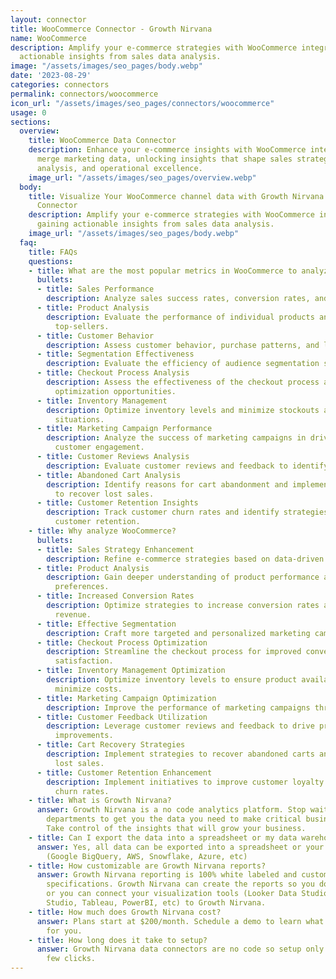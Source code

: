 ```yaml
---
layout: connector
title: WooCommerce Connector - Growth Nirvana
name: WooCommerce
description: Amplify your e-commerce strategies with WooCommerce integration, gaining
  actionable insights from sales data analysis.
image: "/assets/images/seo_pages/body.webp"
date: '2023-08-29'
categories: connectors
permalink: connectors/woocommerce
icon_url: "/assets/images/seo_pages/connectors/woocommerce"
usage: 0
sections:
  overview:
    title: WooCommerce Data Connector
    description: Enhance your e-commerce insights with WooCommerce integration. Seamlessly
      merge marketing data, unlocking insights that shape sales strategies, customer
      analysis, and operational excellence.
    image_url: "/assets/images/seo_pages/overview.webp"
  body:
    title: Visualize Your WooCommerce channel data with Growth Nirvana's WooCommerce
      Connector
    description: Amplify your e-commerce strategies with WooCommerce integration,
      gaining actionable insights from sales data analysis.
    image_url: "/assets/images/seo_pages/body.webp"
  faq:
    title: FAQs
    questions:
    - title: What are the most popular metrics in WooCommerce to analyze?
      bullets:
      - title: Sales Performance
        description: Analyze sales success rates, conversion rates, and revenue growth.
      - title: Product Analysis
        description: Evaluate the performance of individual products and identify
          top-sellers.
      - title: Customer Behavior
        description: Assess customer behavior, purchase patterns, and lifetime value.
      - title: Segmentation Effectiveness
        description: Evaluate the efficiency of audience segmentation strategies.
      - title: Checkout Process Analysis
        description: Assess the effectiveness of the checkout process and identify
          optimization opportunities.
      - title: Inventory Management
        description: Optimize inventory levels and minimize stockouts and overstock
          situations.
      - title: Marketing Campaign Performance
        description: Analyze the success of marketing campaigns in driving sales and
          customer engagement.
      - title: Customer Reviews Analysis
        description: Evaluate customer reviews and feedback to identify areas of improvement.
      - title: Abandoned Cart Analysis
        description: Identify reasons for cart abandonment and implement strategies
          to recover lost sales.
      - title: Customer Retention Insights
        description: Track customer churn rates and identify strategies to improve
          customer retention.
    - title: Why analyze WooCommerce?
      bullets:
      - title: Sales Strategy Enhancement
        description: Refine e-commerce strategies based on data-driven insights.
      - title: Product Analysis
        description: Gain deeper understanding of product performance and customer
          preferences.
      - title: Increased Conversion Rates
        description: Optimize strategies to increase conversion rates and maximize
          revenue.
      - title: Effective Segmentation
        description: Craft more targeted and personalized marketing campaigns.
      - title: Checkout Process Optimization
        description: Streamline the checkout process for improved conversion and customer
          satisfaction.
      - title: Inventory Management Optimization
        description: Optimize inventory levels to ensure product availability and
          minimize costs.
      - title: Marketing Campaign Optimization
        description: Improve the performance of marketing campaigns through data insights.
      - title: Customer Feedback Utilization
        description: Leverage customer reviews and feedback to drive product and service
          improvements.
      - title: Cart Recovery Strategies
        description: Implement strategies to recover abandoned carts and minimize
          lost sales.
      - title: Customer Retention Enhancement
        description: Implement initiatives to improve customer loyalty and reduce
          churn rates.
    - title: What is Growth Nirvana?
      answer: Growth Nirvana is a no code analytics platform. Stop waiting for other
        departments to get you the data you need to make critical business decisions.
        Take control of the insights that will grow your business.
    - title: Can I export the data into a spreadsheet or my data warehouse?
      answer: Yes, all data can be exported into a spreadsheet or your data warehouse
        (Google BigQuery, AWS, Snowflake, Azure, etc)
    - title: How customizable are Growth Nirvana reports?
      answer: Growth Nirvana reporting is 100% white labeled and customized to your
        specifications. Growth Nirvana can create the reports so you don’t have to
        or you can connect your visualization tools (Looker Data Studio/Google Data
        Studio, Tableau, PowerBI, etc) to Growth Nirvana.
    - title: How much does Growth Nirvana cost?
      answer: Plans start at $200/month. Schedule a demo to learn what plan is best
        for you.
    - title: How long does it take to setup?
      answer: Growth Nirvana data connectors are no code so setup only requires a
        few clicks.
---
```

